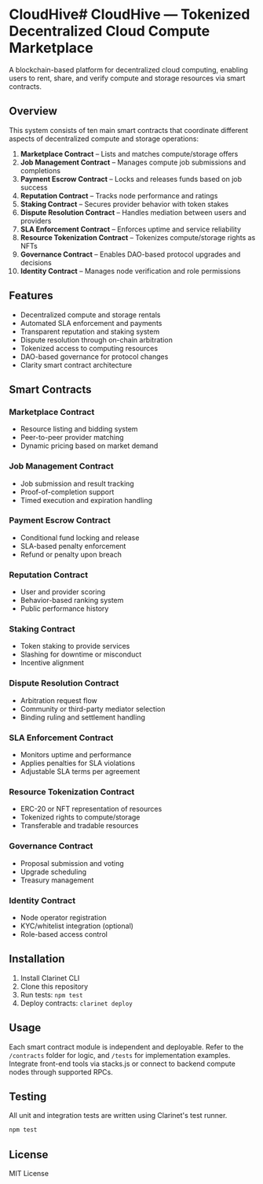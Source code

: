 # CloudHive# CloudHive — Tokenized Decentralized Cloud Compute Marketplace

A blockchain-based platform for decentralized cloud computing, enabling users to rent, share, and verify compute and storage resources via smart contracts.

## Overview

This system consists of ten main smart contracts that coordinate different aspects of decentralized compute and storage operations:

1. **Marketplace Contract** – Lists and matches compute/storage offers
2. **Job Management Contract** – Manages compute job submissions and completions
3. **Payment Escrow Contract** – Locks and releases funds based on job success
4. **Reputation Contract** – Tracks node performance and ratings
5. **Staking Contract** – Secures provider behavior with token stakes
6. **Dispute Resolution Contract** – Handles mediation between users and providers
7. **SLA Enforcement Contract** – Enforces uptime and service reliability
8. **Resource Tokenization Contract** – Tokenizes compute/storage rights as NFTs
9. **Governance Contract** – Enables DAO-based protocol upgrades and decisions
10. **Identity Contract** – Manages node verification and role permissions

## Features

- Decentralized compute and storage rentals  
- Automated SLA enforcement and payments  
- Transparent reputation and staking system  
- Dispute resolution through on-chain arbitration  
- Tokenized access to computing resources  
- DAO-based governance for protocol changes  
- Clarity smart contract architecture

## Smart Contracts

### Marketplace Contract

- Resource listing and bidding system  
- Peer-to-peer provider matching  
- Dynamic pricing based on market demand

### Job Management Contract

- Job submission and result tracking  
- Proof-of-completion support  
- Timed execution and expiration handling

### Payment Escrow Contract

- Conditional fund locking and release  
- SLA-based penalty enforcement  
- Refund or penalty upon breach

### Reputation Contract

- User and provider scoring  
- Behavior-based ranking system  
- Public performance history

### Staking Contract

- Token staking to provide services  
- Slashing for downtime or misconduct  
- Incentive alignment

### Dispute Resolution Contract

- Arbitration request flow  
- Community or third-party mediator selection  
- Binding ruling and settlement handling

### SLA Enforcement Contract

- Monitors uptime and performance  
- Applies penalties for SLA violations  
- Adjustable SLA terms per agreement

### Resource Tokenization Contract

- ERC-20 or NFT representation of resources  
- Tokenized rights to compute/storage  
- Transferable and tradable resources

### Governance Contract

- Proposal submission and voting  
- Upgrade scheduling  
- Treasury management

### Identity Contract

- Node operator registration  
- KYC/whitelist integration (optional)  
- Role-based access control

## Installation

1. Install Clarinet CLI  
2. Clone this repository  
3. Run tests: `npm test`  
4. Deploy contracts: `clarinet deploy`

## Usage

Each smart contract module is independent and deployable. Refer to the `/contracts` folder for logic, and `/tests` for implementation examples. Integrate front-end tools via stacks.js or connect to backend compute nodes through supported RPCs.

## Testing

All unit and integration tests are written using Clarinet's test runner.

```bash
npm test
```

## License

MIT License